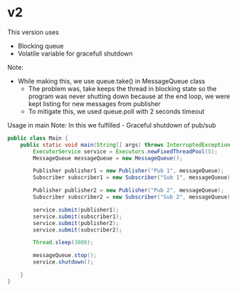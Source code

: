 # v2

This version uses 
 - Blocking queue
 - Volatile variable for gracefull shutdown


Note:
 - While making this, we use queue.take() in MessageQueue class
    - The problem was, take keeps the thread in blocking state so the program was never shutting down because at the end loop, we were kept listing for new messages from publisher
    - To mitigate this, we used queue.poll with 2 seconds timeout  
    

Usage in main
Note: In this we fulfilled
    - Graceful shutdown of pub/sub
```java
public class Main {
    public static void main(String[] args) throws InterruptedException {
        ExecutorService service = Executors.newFixedThreadPool(5);
        MessageQueue messageQueue = new MessageQueue();

        Publisher publisher1 = new Publisher("Pub 1", messageQueue);
        Subscriber subscriber1 = new Subscriber("Sub 1", messageQueue);

        Publisher publisher2 = new Publisher("Pub 2", messageQueue);
        Subscriber subscriber2 = new Subscriber("Sub 2", messageQueue);

        service.submit(publisher1);
        service.submit(subscriber1);
        service.submit(publisher2);
        service.submit(subscriber2);

        Thread.sleep(3000);

        messageQueue.stop();
        service.shutdown();

    }
}
```